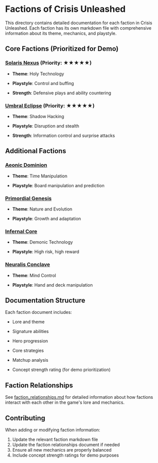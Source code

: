 # Factions of Crisis Unleashed

This directory contains detailed documentation for each faction in Crisis Unleashed. Each faction has its own markdown file with comprehensive information about its theme, mechanics, and playstyle.

## Core Factions (Prioritized for Demo)

### [Solaris Nexus](solaris_nexus.md) (Priority: ★★★★★)

- **Theme**: Holy Technology

- **Playstyle**: Control and buffing

- **Strength**: Defensive plays and ability countering

### [Umbral Eclipse](umbral_eclipse.md) (Priority: ★★★★★)

- **Theme**: Shadow Hacking

- **Playstyle**: Disruption and stealth

- **Strength**: Information control and surprise attacks

## Additional Factions

### [Aeonic Dominion](aeonic_dominion.md)

- **Theme**: Time Manipulation

- **Playstyle**: Board manipulation and prediction

### [Primordial Genesis](primordial_genesis.md)

- **Theme**: Nature and Evolution

- **Playstyle**: Growth and adaptation

### [Infernal Core](infernal_core.md)

- **Theme**: Demonic Technology

- **Playstyle**: High risk, high reward

### [Neuralis Conclave](neuralis_conclave.md)

- **Theme**: Mind Control

- **Playstyle**: Hand and deck manipulation

## Documentation Structure

Each faction document includes:

- Lore and theme

- Signature abilities

- Hero progression

- Core strategies

- Matchup analysis

- Concept strength rating (for demo prioritization)

## Faction Relationships

See [faction_relationships.md](faction_relationships.md) for detailed information about how factions interact with each other in the game's lore and mechanics.

## Contributing

When adding or modifying faction information:

1. Update the relevant faction markdown file
2. Update the faction relationships document if needed
3. Ensure all new mechanics are properly balanced
4. Include concept strength ratings for demo purposes
